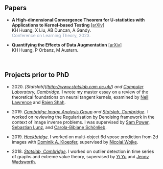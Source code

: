 ## Papers

- **A High-dimensional Convergence Theorem for U-statistics with Applications to Kernel-based Testing** [[arXiv]](https://arxiv.org/abs/2302.05686) <br>
  KH Huang, X Liu, AB Duncan, A Gandy. <br>
  <span style="color: #94a3b8">Conference on Learning Theory, 2023.</span>

- **Quantifying the Effects of Data Augmentation** [[arXiv]](https://arxiv.org/abs/2202.09134) <br>
  KH Huang, P Orbanz, M Austern.

&nbsp;

## Projects prior to PhD

- 2020\. *[Statslab]((http://www.statslab.cam.ac.uk/) and [Computer Laboratory, Cambridge](https://www.cst.cam.ac.uk/)*. I wrote my master essay on a review of the theoretical foundations on neural tangent kernels, examined by [Neil Lawrence](https://inverseprobability.com/) and [Rajen Shah](http://www.statslab.cam.ac.uk/~rds37/).

- 2019\. *[Cambridge Image Analysis Group](http://www.damtp.cam.ac.uk/research/cia/cambridge-image-analysis) and [Statslab, Cambridge](http://www.statslab.cam.ac.uk/)*. I worked on reviewing the Regularisation by Denoising framework in the context of image inverse problems. I was supervised by [Sam Power](https://sites.google.com/view/sp-monte-carlo), [Sebastian Lunz](https://scholar.google.com/citations?user=5I31e7AAAAAJ&hl=fr), and [Carola-Bibiane Schönlieb](http://www.damtp.cam.ac.uk/user/cbs31/Home.html).

- 2019\. *[Hackbridge](https://hackbridge.io/)*. I worked on multi-object 6d vpose prediction from 2d images with [Dominik A. Kloepfer](https://www.linkedin.com/in/dominik-a-kloepfer), supervised by [Nicolai Wojke](https://scholar.google.de/citations?user=i8BCLogAAAAJ&hl=de).

- 2018\. *[Statslab, Cambridge](http://www.statslab.cam.ac.uk/)*. I worked on outlier detection in time series of graphs and extreme value theory, supervised by [Yi Yu](https://warwick.ac.uk/fac/sci/statistics/staff/academic-research/yu/) and [Jenny Wadsworth](https://www.lancaster.ac.uk/~wadswojl/).

